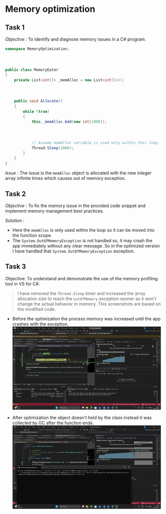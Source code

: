 ﻿# Memory optimization

## Task 1

*Objective* : To identify and diagnose memory issues in a C# program.

```cs
namespace MemoryOptimization;



public class MemoryEater
{
    private List<int[]> _memAlloc = new List<int[]>();



    public void Allocate()
    {
        while (true)
        {
            this._memAlloc.Add(new int[1000]);



            // Assume memAlloc variable is used only within this loop.
            Thread.Sleep(1000);
        }
    }
}
```

*Issue* : The issue is the `memAlloc` object is allocated with the new integer array infinite times which causes out of memory exception.

## Task 2

*Objective* : To fix the memory issue in the provided code snippet and implement memory management best practices.

*Solution* : 
- Here the `memAlloc` is only used within the loop so it can be moved into the function scope.
- The `System.OutOfMemoryException` is not handled so, it may crash the app immediately without any clear message. So in the optimized version I have handled that `System.OutOfMemoryException` exception.


## Task 3
Objective: To understand and demonstrate the use of the memory profiling tool in VS for C#. 

> I have removed the `Thread.Sleep` timer and increased the array allocation size to reach the `outOfMemory` exception sooner as it won't change the actual behavior in memory.
> This screenshots are based on the modified code.

- Before the optimization the process memory was increased until the app crashes with the exception.
 ![screenshot before optimization](Assets/before.png)

- After optimization the object doesn't held by the class instead it was collected by GC after the function ends.
![screenshot before optimization](Assets/after.png)
